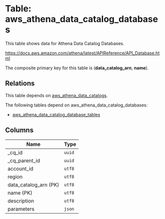 # Table: aws_athena_data_catalog_databases

This table shows data for Athena Data Catalog Databases.

https://docs.aws.amazon.com/athena/latest/APIReference/API_Database.html

The composite primary key for this table is (**data_catalog_arn**, **name**).

## Relations

This table depends on [aws_athena_data_catalogs](aws_athena_data_catalogs).

The following tables depend on aws_athena_data_catalog_databases:
  - [aws_athena_data_catalog_database_tables](aws_athena_data_catalog_database_tables)

## Columns

| Name          | Type          |
| ------------- | ------------- |
|_cq_id|`uuid`|
|_cq_parent_id|`uuid`|
|account_id|`utf8`|
|region|`utf8`|
|data_catalog_arn (PK)|`utf8`|
|name (PK)|`utf8`|
|description|`utf8`|
|parameters|`json`|